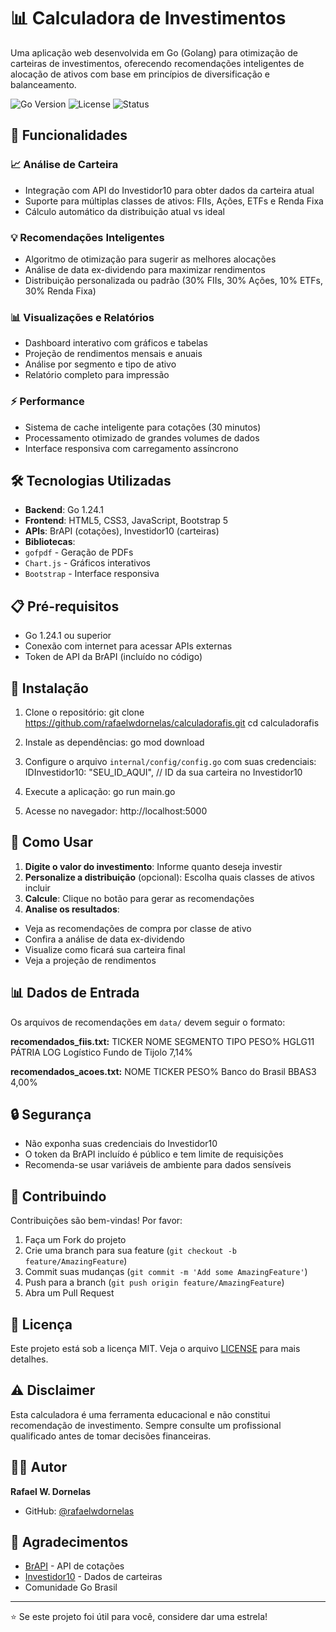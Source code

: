 # 📊 Calculadora de Investimentos

Uma aplicação web desenvolvida em Go (Golang) para otimização de carteiras de investimentos, oferecendo recomendações inteligentes de alocação de ativos com base em princípios de diversificação e balanceamento.

![Go Version](https://img.shields.io/badge/Go-1.24.1-00ADD8?style=for-the-badge&logo=go)
![License](https://img.shields.io/badge/license-MIT-green?style=for-the-badge)
![Status](https://img.shields.io/badge/status-active-success?style=for-the-badge)

## 🚀 Funcionalidades

### 📈 Análise de Carteira
- Integração com API do Investidor10 para obter dados da carteira atual
- Suporte para múltiplas classes de ativos: FIIs, Ações, ETFs e Renda Fixa
- Cálculo automático da distribuição atual vs ideal

### 💡 Recomendações Inteligentes
- Algoritmo de otimização para sugerir as melhores alocações
- Análise de data ex-dividendo para maximizar rendimentos
- Distribuição personalizada ou padrão (30% FIIs, 30% Ações, 10% ETFs, 30% Renda Fixa)

### 📊 Visualizações e Relatórios
- Dashboard interativo com gráficos e tabelas
- Projeção de rendimentos mensais e anuais
- Análise por segmento e tipo de ativo
- Relatório completo para impressão

### ⚡ Performance
- Sistema de cache inteligente para cotações (30 minutos)
- Processamento otimizado de grandes volumes de dados
- Interface responsiva com carregamento assíncrono

## 🛠️ Tecnologias Utilizadas

- **Backend**: Go 1.24.1
- **Frontend**: HTML5, CSS3, JavaScript, Bootstrap 5
- **APIs**: BrAPI (cotações), Investidor10 (carteiras)
- **Bibliotecas**: 
 - `gofpdf` - Geração de PDFs
 - `Chart.js` - Gráficos interativos
 - `Bootstrap` - Interface responsiva

## 📋 Pré-requisitos

- Go 1.24.1 ou superior
- Conexão com internet para acessar APIs externas
- Token de API da BrAPI (incluído no código)

## 🔧 Instalação

1. Clone o repositório:
git clone https://github.com/rafaelwdornelas/calculadorafis.git
cd calculadorafis

2. Instale as dependências:
go mod download

3. Configure o arquivo `internal/config/config.go` com suas credenciais:
IDInvestidor10: "SEU_ID_AQUI",  // ID da sua carteira no Investidor10

4. Execute a aplicação:
go run main.go

5. Acesse no navegador:
http://localhost:5000

## 🎯 Como Usar

1. **Digite o valor do investimento**: Informe quanto deseja investir
2. **Personalize a distribuição** (opcional): Escolha quais classes de ativos incluir
3. **Calcule**: Clique no botão para gerar as recomendações
4. **Analise os resultados**: 
  - Veja as recomendações de compra por classe de ativo
  - Confira a análise de data ex-dividendo
  - Visualize como ficará sua carteira final
  - Veja a projeção de rendimentos

## 📊 Dados de Entrada

Os arquivos de recomendações em `data/` devem seguir o formato:

**recomendados_fiis.txt:**
TICKER	NOME	SEGMENTO	TIPO	PESO%
HGLG11	PÁTRIA LOG	Logístico	Fundo de Tijolo	7,14%

**recomendados_acoes.txt:**
NOME	TICKER	PESO%
Banco do Brasil	BBAS3	4,00%

## 🔒 Segurança

- Não exponha suas credenciais do Investidor10
- O token da BrAPI incluído é público e tem limite de requisições
- Recomenda-se usar variáveis de ambiente para dados sensíveis

## 🤝 Contribuindo

Contribuições são bem-vindas! Por favor:

1. Faça um Fork do projeto
2. Crie uma branch para sua feature (`git checkout -b feature/AmazingFeature`)
3. Commit suas mudanças (`git commit -m 'Add some AmazingFeature'`)
4. Push para a branch (`git push origin feature/AmazingFeature`)
5. Abra um Pull Request

## 📝 Licença

Este projeto está sob a licença MIT. Veja o arquivo [LICENSE](LICENSE) para mais detalhes.

## ⚠️ Disclaimer

Esta calculadora é uma ferramenta educacional e não constitui recomendação de investimento. Sempre consulte um profissional qualificado antes de tomar decisões financeiras.

## 👨‍💻 Autor

**Rafael W. Dornelas**
- GitHub: [@rafaelwdornelas](https://github.com/rafaelwdornelas)

## 🙏 Agradecimentos

- [BrAPI](https://brapi.dev) - API de cotações
- [Investidor10](https://investidor10.com.br) - Dados de carteiras
- Comunidade Go Brasil

---

⭐ Se este projeto foi útil para você, considere dar uma estrela!